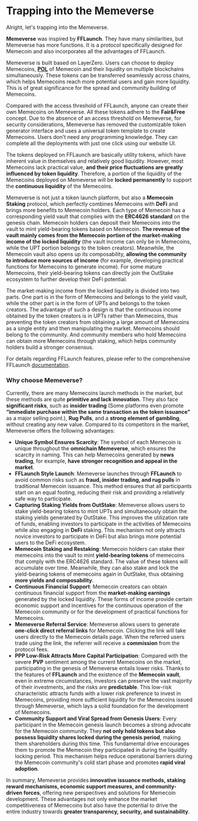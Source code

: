 # Trapping into the Memeverse

Alright, let's trapping into the Memeverse.

**Memeverse** was inspired by **FFLaunch**. They have many similarities, but Memeverse has more functions. It is a protocol specifically designed for Memecoin and also incorporates all the advantages of FFLaunch.

Memeverse is built based on LayerZero. Users can choose to deploy Memecoins, [**POL**](../fflaunch/proof-of-liquidity-token.md) of Memecoin and their liquidity on multiple blockchains simultaneously. These tokens can be transferred seamlessly across chains, which helps Memecoins reach more potential users and gain more liquidity. This is of great significance for the spread and community building of Memecoins.

Compared with the access threshold of FFLaunch, anyone can create their own Memecoins on Memeverse. All these tokens adhere to the **Fair&Free** concept. Due to the absence of an access threshold on Memeverse, for security considerations, Memeverse has removed the customizable token generator interface and uses a universal token template to create Memecoins. Users don't need any programming knowledge. They can complete all the deployments with just one click using our website UI.

The tokens deployed on FFLaunch are basically utility tokens, which have inherent value in themselves and relatively good liquidity. However, most Memecoins lack practical value, **and their price fluctuations are greatly influenced by token liquidity**. Therefore, a portion of the liquidity of the Memecoins deployed on Memeverse will be **locked permanently** to support the **continuous liquidity** of the Memecoins.

Memeverse is not just a token launch platform, but also a **Memecoin Staking** protocol, which perfectly combines Memecoins with **DeFi** and brings more benefits to Memecoin holders. Each type of Memecoin has a corresponding yield vault that complies with the **ERC4626 standard** on the genesis chain. Memecoin holders can deposit their Memecoins into the vault to mint yield-bearing tokens based on Memecoin. **The revenue of the vault mainly comes from the Memecoin portion of the market-making income of the locked liquidity** (the vault income can only be in Memecoins, while the UPT portion belongs to the token creators). Meanwhile, the Memecoin vault also opens up its composability, **allowing the community to introduce more sources of income** (for example, developing practical functions for Memecoins to generate income). For some mature Memecoins, their yield-bearing tokens can directly join the OutStake ecosystem to further develop their DeFi potential.

The market-making income from the locked liquidity is divided into two parts. One part is in the form of Memecoins and belongs to the yield vault, while the other part is in the form of UPTs and belongs to the token creators. The advantage of such a design is that the continuous income obtained by the token creators is in UPTs rather than Memecoins, thus preventing the token creators from obtaining a large amount of Memecoins as a single entity and then manipulating the market. Memecoins should belong to the community. And community members who hold Memecoins can obtain more Memecoins through staking, which helps community holders build a stronger consensus.

For details regarding FFLaunch features, please refer to the comprehensive FFLaunch [documentation](../fflaunch/).

### Why choose Memeverse?

Currently, there are many Memecoins launch methods in the market, but these methods are quite **primitive and lack innovation**. They also face **significant risks**, such as **insider trading** (Some platforms even promote **“immediate purchase within the same transaction as the token issuance”** as a major selling point.), **Rug Pulls**, and a **strong element of gambling**, without creating any new value. Compared to its competitors in the market, Memeverse offers the following advantages:

* **Unique Symbol Ensures Scarcity**: The symbol of each Memecoin is unique throughout the **omnichain Memeverse**, which ensures the scarcity in naming. This can help Memecoins generated by **news trading**, for example, **have stronger recognition and appeal in the market**.
* **FFLaunch Style Launch**: Memeverse launches through **FFLaunch** to avoid common risks such as **fraud, insider trading, and rug pulls** in traditional Memecoin issuance. This method ensures that all participants start on an equal footing, reducing their risk and providing a relatively safe way to participate.
* **Capturing Staking Yields from OutStake**: Memeverse allows users to stake yield-bearing tokens to mint UPTs and simultaneously obtain the staking yields generated by OutStake. This improves the utilization rate of funds, enabling investors to participate in the activities of Memecoins while also engaging in **DeFi** staking. This mechanism not only attracts novice investors to participate in DeFi but also brings more potential users to the DeFi ecosystem.
* **Memecoin Staking and Restaking**: Memecoin holders can stake their memecoins into the vault to mint **yield-bearing tokens** of memecoins that comply with the ERC4626 standard. The value of these tokens will accumulate over time. Meanwhile, they can also stake and lock the yield-bearing tokens of memecoins again in OutStake, thus obtaining **more yields and composability**.
* **Continuous Financial Support**: Memecoin creators can obtain continuous financial support from the **market-making earnings** generated by the locked liquidity. These forms of income provide certain economic support and incentives for the continuous operation of the Memecoin community or for the development of practical functions for Memecoins.
* **Memeverse Referral Service**: Memeverse allows users to generate **one-click direct referral links** for Memecoin. Clicking the link will take users directly to the Memecoin details page. When the referred users trade using the link, the referrer will receive a **commission** from the protocol fees.
* **PPP Low-Risk Attracts More Capital Participation**: Compared with the severe **PVP** sentiment among the current Memecoins on the market, participating in the genesis of Memeverse entails lower risks. Thanks to the features of **FFLaunch** and the existence of the **Memecoin vault**, even in extreme circumstances, investors can preserve the vast majority of their investments, and the risks are **predictable**. This low-risk characteristic attracts funds with a lower risk preference to invest in Memecoins, providing more sufficient liquidity for the Memecoins issued through Memeverse, which lays a solid foundation for the development of Memecoins.
* **Community Support and Viral Spread from Genesis Users**: Every participant in the Memecoin genesis launch becomes a strong advocate for the Memecoin community. They **not only hold tokens but also possess liquidity shares locked during the genesis period**, making them shareholders during this time. This fundamental drive encourages them to promote the Memecoin they participated in during the liquidity locking period. This mechanism helps reduce operational barriers during the Memecoin community's cold start phase and promotes **rapid viral adoption**.

In summary, Memeverse provides **innovative issuance methods, staking reward mechanisms, economic support measures, and community-driven forces**, offering new perspectives and solutions for Memecoin development. These advantages not only enhance the market competitiveness of Memecoins but also have the potential to drive the entire industry towards **greater transparency, security, and sustainability**.
